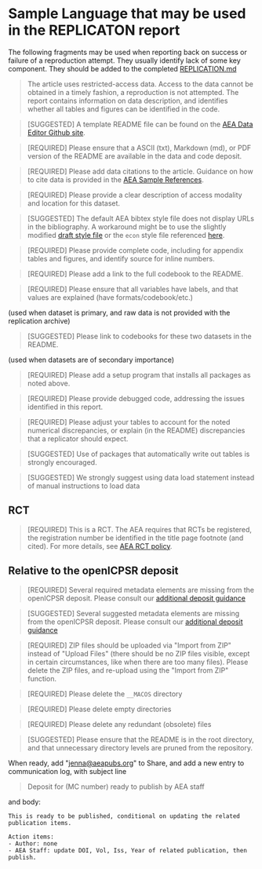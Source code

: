# Sample Language that may be used in the REPLICATON report

The following fragments may be used when reporting back on success or failure of a reproduction attempt. They usually identify lack of some key component. They should be added to the completed [REPLICATION.md](https://github.com/AEADataEditor/replication-template/blob/master/REPLICATION.md)

> The article uses restricted-access data. Access to the data cannot be obtained in a timely fashion, a reproduction is not attempted. The report contains information on data description, and identifies whether all tables and figures can be identified in the code. 

> [SUGGESTED] A template README file can be found on the [AEA Data Editor Github site](https://aeadataeditor.github.io/aea-de-guidance/template-README.html).

> [REQUIRED] Please ensure that a ASCII (txt), Markdown (md), or PDF version of the README are available in the data and code deposit.

> [REQUIRED] Please add data citations to the article. Guidance on how to cite data is provided in the [AEA Sample References](https://www.aeaweb.org/journals/policies/sample-references).

> [REQUIRED] Please provide a clear description of access modality and location for this dataset.

> [SUGGESTED] The default AEA bibtex style file does not display URLs in the bibliography. A workaround might be to use the slightly modified [draft style file](https://github.com/AEADataEditor/aea-de-guidance/blob/master/citations/aea-mod.bst) or the `econ` style file referenced [here](https://www.aeaweb.org/journals/policies/random-author-order). 

> [REQUIRED] Please provide complete code, including for appendix tables and figures, and identify source for inline numbers.

> [REQUIRED] Please add a link to the full codebook to the README.

> [REQUIRED] Please ensure that all variables have labels, and that values are explained (have formats/codebook/etc.)

(used when dataset is primary, and raw data is not provided with the replication archive)

> [SUGGESTED] Please link to codebooks for these two datasets in the README.

(used when datasets are of secondary importance)

> [REQUIRED] Please add a setup program that installs all packages as noted above. 

> [REQUIRED] Please provide debugged code, addressing the issues identified in this report.


> [REQUIRED] Please adjust your tables to account for the noted numerical discrepancies, or explain (in the README) discrepancies that a replicator should expect. 

> [SUGGESTED] Use of packages that automatically write out tables is strongly encouraged.

> [SUGGESTED] We strongly suggest using  data load statement instead of manual instructions to load data

## RCT

> [REQUIRED] This is a RCT. The AEA requires that RCTs be registered, the registration number be identified in the title page footnote (and cited). For more details, see [AEA RCT policy](https://www.aeaweb.org/journals/policies/rct-registry).

## Relative to the openICPSR deposit

> [REQUIRED] Several required metadata elements are missing from the openICPSR deposit. Please consult our [additional deposit guidance](https://aeadataeditor.github.io/aea-de-guidance/data-deposit-aea-guidance.html)

> [SUGGESTED] Several suggested metadata elements are missing from the openICPSR deposit. Please consult our [additional deposit guidance](https://aeadataeditor.github.io/aea-de-guidance/data-deposit-aea-guidance.html)

> [REQUIRED]  ZIP files should be uploaded via "Import from ZIP" instead of "Upload Files" (there should be no ZIP files visible, except in certain circumstances, like when there are too many files). Please delete the ZIP files, and re-upload using the "Import from ZIP" function.

> [REQUIRED]  Please delete the `__MACOS` directory
    
> [REQUIRED]   Please delete empty directories
    
> [REQUIRED]   Please delete any redundant (obsolete) files

> [SUGGESTED] Please ensure that the README is in the root directory, and that unnecessary directory levels are pruned from the repository.

When ready, add "jenna@aeapubs.org" to Share, and add a new entry to communication log, with subject line

> Deposit for (MC number) ready to publish by AEA staff

and body:
```
This is ready to be published, conditional on updating the related publication items.

Action items:
- Author: none
- AEA Staff: update DOI, Vol, Iss, Year of related publication, then publish.
```
